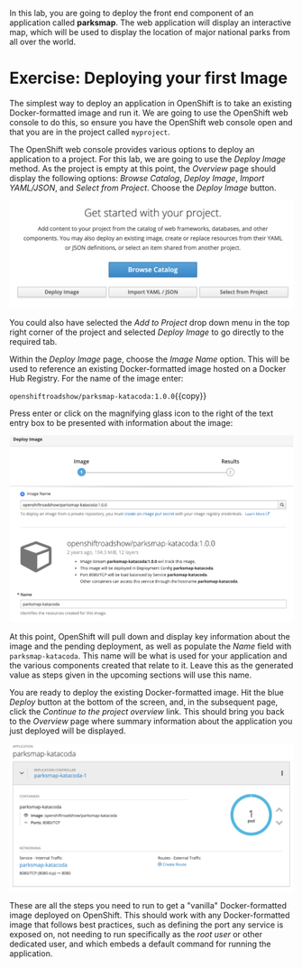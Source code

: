In this lab, you are going to deploy the front end component of an application called **parksmap**. The web application will display an interactive map, which will be used to display the location of major national parks from all over the world.

# Exercise: Deploying your first Image

The simplest way to deploy an application in OpenShift is to take an existing Docker-formatted image and run it. We are going to use the OpenShift web console to do this, so ensure you have the OpenShift web console open and that you are in the project called `myproject`.

The OpenShift web console provides various options to deploy an application to a project. For this lab, we are going to use the *Deploy Image* method. As the project is empty at this point, the *Overview* page should display the following options: *Browse Catalog*, *Deploy Image*, *Import YAML/JSON*, and *Select from Project*. Choose the *Deploy Image* button.

![Add to Project](../../assets/introduction/getting-started/3add-to-empty-project.png)

You could also have selected the *Add to Project* drop down menu in the top right corner of the project and selected _Deploy Image_ to go directly to the required tab.

Within the *Deploy Image* page, choose the *Image Name* option. This will be used to reference an existing Docker-formatted image hosted on a Docker Hub Registry. For the name of the image enter:

`openshiftroadshow/parksmap-katacoda:1.0.0`{{copy}}

Press enter or click on the magnifying glass icon to the right of the text entry box to be presented with information about the image:

![Deploy Image](../../assets/introduction/getting-started/3deploy-parksmap-image.png)

At this point, OpenShift will pull down and display key information about the image and the pending deployment, as well as populate the *Name* field with `parksmap-katacoda`. This name will be what is used for your application and the various components created that relate to it. Leave this as the generated value as steps given in the upcoming sections will use this name.

You are ready to deploy the existing Docker-formatted image. Hit the blue *Deploy* button at the bottom of the screen, and, in the subsequent page, click the *Continue to the project overview* link. This should bring you back to the *Overview* page where summary information about the application you just deployed will be displayed.

![Console Overview](../../assets/introduction/getting-started/3parksmap-overview.png)

These are all the steps you need to run to get a "vanilla" Docker-formatted image deployed on OpenShift. This should work with any Docker-formatted image that follows best practices, such as defining the port any service is exposed on, not needing to run specifically as the *root user* or other dedicated user, and which embeds a default command for running the application.
